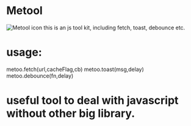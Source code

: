 # Metool
![Metool icon](http://stackwaves.top/favicon.png)
 this is an js tool kit, including fetch, toast, debounce etc.

# usage: 
 metoo.fetch(url,cacheFlag,cb) 
 metoo.toast(msg,delay)
 metoo.debounce(fn,delay)


# useful tool to deal with javascript without other big library.       
